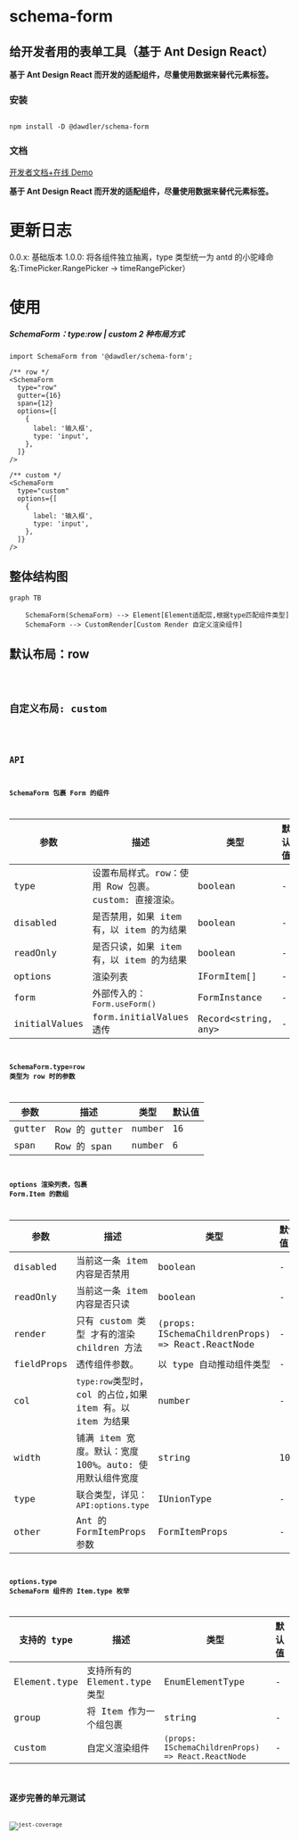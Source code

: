 # schema-form

## 给开发者用的表单工具（基于 Ant Design React）

**基于 Ant Design React 而开发的适配组件，尽量使用数据来替代元素标签。**

### 安装

```

npm install -D @dawdler/schema-form

```

### 文档

[开发者文档+在线 Demo](https://ayiaq1.github.io/schema-form/)

**基于 Ant Design React 而开发的适配组件，尽量使用数据来替代元素标签。**

# 更新日志

0.0.x: 基础版本 1.0.0: 将各组件独立抽离，type 类型统一为 antd 的小驼峰命名:TimePicker.RangePicker -> timeRangePicker）

# 使用

##### SchemaForm：type:row | custom 2 种布局方式

```
import SchemaForm from '@dawdler/schema-form';

/** row */
<SchemaForm
  type="row"
  gutter={16}
  span={12}
  options={[
    {
      label: '输入框',
      type: 'input',
    },
  ]}
/>

/** custom */
<SchemaForm
  type="custom"
  options={[
    {
      label: '输入框',
      type: 'input',
    },
  ]}
/>
```

## 整体结构图

```mermaid
graph TB

    SchemaForm(SchemaForm) --> Element[Element适配层,根据type匹配组件类型]
    SchemaForm --> CustomRender[Custom Render 自定义渲染组件]
```

## 默认布局：row

<code src="./packages/element/example/SchemaDemoRow.tsx" />

## 自定义布局: custom

<code src="./packages/element/example/SchemaDemoCustom.tsx" />

## API

### SchemaForm 包裹 Form 的组件

| 参数 | 描述 | 类型 | 默认值 |
| --- | --- | --- | :-- |
| type | 设置布局样式。row：使用 Row 包裹。custom: 直接渲染。 | boolean | - |
| disabled | 是否禁用，如果 item 有，以 item 的为结果 | boolean | - |
| readOnly | 是否只读，如果 item 有，以 item 的为结果 | boolean | - |
| options | 渲染列表 | IFormItem[] | - |
| form | 外部传入的：`Form.useForm()` | FormInstance | - |
| initialValues | form.initialValues 透传 | Record<string, any> | - |

### SchemaForm.type=row 类型为 row 时的参数

| 参数   | 描述          | 类型   | 默认值 |
| ------ | ------------- | ------ | :----- |
| gutter | Row 的 gutter | number | 16     |
| span   | Row 的 span   | number | 6      |

### options 渲染列表，包裹 Form.Item 的数组

| 参数 | 描述 | 类型 | 默认值 |
| --- | --- | --- | :-- |
| disabled | 当前这一条 item 内容是否禁用 | boolean | - |
| readOnly | 当前这一条 item 内容是否只读 | boolean | - |
| render | 只有 custom 类型 才有的渲染 children 方法 | (props: ISchemaChildrenProps) => React.ReactNode | - |
| fieldProps | 透传组件参数。 | 以 type 自动推动组件类型 | - |
| col | `type:row`类型时，col 的占位,如果 item 有。以 item 为结果 | number | - |
| width | 铺满 item 宽度。默认：宽度 100%。auto: 使用默认组件宽度 | string | 100% |
| type | 联合类型，详见：`API:options.type` | IUnionType | - |
| other | Ant 的 FormItemProps 参数 | FormItemProps | - |

### options.type SchemaForm 组件的 Item.type 枚举

| 支持的 type | 描述 | 类型 | 默认值 |
| --- | --- | --- | :-- |
| Element.type | 支持所有的 Element.type 类型 | EnumElementType | - |
| group | 将 Item 作为一个组包裹 | string | - |
| custom | 自定义渲染组件 | `(props: ISchemaChildrenProps) => React.ReactNode` | - |

## 逐步完善的单元测试

![jest-coverage](https://raw.githubusercontent.com/ayiaq1/schema-form/main/images/jest-coverage.png)
